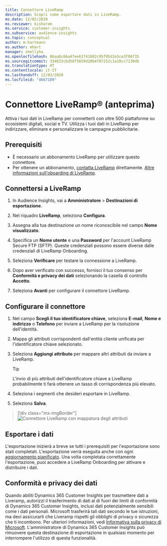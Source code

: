 ```yaml
---
title: Connettore LiveRamp
description: Scopri come esportare dati in LiveRamp.
ms.date: 12/02/2020
ms.reviewer: kishorem
ms.service: customer-insights
ms.subservice: audience-insights
ms.topic: conceptual
author: m-hartmann
ms.author: mhart
manager: shellyha
ms.openlocfilehash: 86aa8c66a47ee61741082c95f05d2e5ce3f06f35
ms.sourcegitcommit: 334633cbd58f5659d20b4f87252c1a10cc7130db
ms.translationtype: HT
ms.contentlocale: it-IT
ms.lasthandoff: 12/03/2020
ms.locfileid: "4667189"
---
```

# <a name="liverampreg-connector-preview"></a>Connettore LiveRamp&reg; (anteprima)

Attiva i tuoi dati in LiveRamp per connetterti con oltre 500 piattaforme su ecosistemi digitali, social e TV. Utilizza i tuoi dati in LiveRamp per indirizzare, eliminare e personalizzare le campagne pubblicitarie.

## <a name="prerequisites"></a>Prerequisiti

- È necessario un abbonamento LiveRamp per utilizzare questo connettore.
- Per ottenere un abbonamento, [contatta LiveRamp](https://liveramp.com/contact/) direttamente. [Altre informazioni sull'oboarding di LiveRamp](https://liveramp.com/our-platform/data-onboarding/).

## <a name="connect-to-liveramp"></a>Connettersi a LiveRamp

1. In Audience Insights, vai a **Amministratore** > **Destinazioni di esportazione**.

1. Nel riquadro **LiveRamp**, seleziona **Configura**.

1. Assegna alla tua destinazione un nome riconoscibile nel campo **Nome visualizzato**.

1. Specifica un **Nome utente** e una **Password** per l'account LiveRamp Secure FTP (SFTP).
Queste credenziali possono essere diverse dalle credenziali di LiveRamp Onboarding.

1. Seleziona **Verificare** per testare la connessione a LiveRamp.

1. Dopo aver verificato con successo, fornisci il tuo consenso per **Conformità e privacy dei dati** selezionando la casella di controllo **Accetto**.

1. Seleziona **Avanti** per configurare il connettore LiveRamp.

## <a name="configure-the-connector"></a>Configurare il connettore

1. Nel campo **Scegli il tuo identificatore chiave**, seleziona **E-mail**, **Nome e indirizzo** o **Telefono** per inviare a LiveRamp per la risoluzione dell'identità.

1. Mappa gli attributi corrispondenti dall'entità cliente unificata per l'identificatore chiave selezionato.

1. Seleziona **Aggiungi attributo** per mappare altri attributi da inviare a LiveRamp.

   > [!TIP]
   > L'invio di più attributi dell'identificatore chiave a LiveRamp probabilmente ti farà ottenere un tasso di corrispondenza più elevato.

1. Seleziona i segmenti che desideri esportare in LiveRamp.

1. Seleziona **Salva**.

> [!div class="mx-imgBorder"]
> ![Connettore LiveRamp con mappatura degli attributi](media/export-liveramp-segments.png "Connettore LiveRamp con mappatura degli attributi")

## <a name="export-the-data"></a>Esportare i dati

L'esportazione inizierà a breve se tutti i prerequisiti per l'esportazione sono stati completati. L'esportazione verrà eseguita anche con ogni [aggiornamento pianificato](system.md#schedule-tab).
Una volta completata correttamente l'esportazione, puoi accedere a LiveRamp Onboarding per attivare e distribuire i dati.

## <a name="data-privacy-and-compliance"></a>Conformità e privacy dei dati

Quando abiliti Dynamics 365 Customer Insights per trasmettere dati a Liveramp, autorizzi il trasferimento di dati al di fuori dei limiti di conformità di Dynamics 365 Customer Insights, inclusi dati potenzialmente sensibili come i dati personali. Microsoft trasferirà tali dati secondo le tue istruzioni, ma devi assicurarti che Liveramp rispetti gli obblighi di privacy o sicurezza che ti incombono. Per ulteriori informazioni, vedi [Informativa sulla privacy di Microsoft](https://go.microsoft.com/fwlink/?linkid=396732).
L'amministratore di Dynamics 365 Customer Insights può rimuovere questa destinazione di esportazione in qualsiasi momento per interrompere l'utilizzo di questa funzionalità.